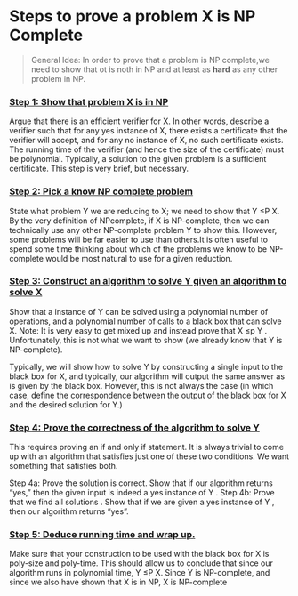# Steps to prove a problem X is NP Complete

> General Idea: In order to prove that a problem is NP complete,we need to show that ot is noth in NP and at least as <b>hard</b> as any other 
problem in NP.

### [Step 1: Show that problem X is in NP]()
Argue that there is an efficient verifier for X. In other words, describe a verifier such that for any yes instance of X, there exists a certificate that the verifier will accept, and for any no instance of X, no such certificate exists. The running
time of the verifier (and hence the size of the certificate) must be polynomial. Typically, a solution to the given problem is a sufficient certificate. This step is very brief, but necessary.

### [Step 2: Pick a know NP complete problem]()
State what problem Y we are reducing to X; we need to show that Y ≤P X.  By the very definition of NPcomplete, if X is NP-complete, then we can technically use any other NP-complete problem Y to show this. However, some problems will be far easier to use than others.It is often useful to spend some time thinking about which of the problems we know to be NP-complete would be most natural to use for a given reduction.

### [Step 3: Construct an algorithm to solve Y given an algorithm to solve X]()
Show that a instance of Y can be solved using a polynomial number of operations, and a polynomial number of calls to a black box that can solve X. Note: It is very easy to get mixed up and instead prove that X ≤p Y . Unfortunately, this is not what we want to show (we already know that Y is NP-complete).

Typically, we will show how to solve Y by constructing a single input to the black box for X, and typically, our algorithm will output the same answer as is given by the black box. However, this is not always the case (in which case, define the correspondence between the output of the black box for X and the desired solution for Y.)

### [Step 4: Prove the correctness of the algorithm to solve Y]()
This requires proving an if and only if statement. It is always trivial to come up with an algorithm that satisfies just one of these two conditions. We want something that satisfies both.

Step 4a: Prove the solution is correct. Show that if our algorithm returns “yes,” then the given input is indeed a yes instance of Y .
Step 4b: Prove that we find all solutions . Show that if we are given a yes instance of Y , then our algorithm returns “yes”.

### [Step 5: Deduce running time and wrap up.]()
Make sure that your construction to be used with the black box for X is poly-size and poly-time. This should allow us to conclude that since our algorithm runs in polynomial time, Y ≤P X. Since Y is NP-complete, and since we also have shown that X is in NP, X is NP-complete

[](https://www.cs.oberlin.edu/~asharp/cs280/2012fa/handouts/np.pdf)
